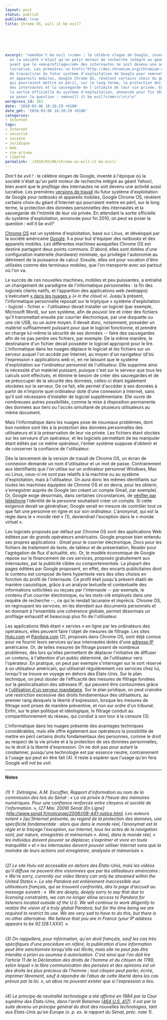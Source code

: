 ```yaml
---
layout: post
status: publish
published: true
title: Chrome OS, will it be evil?

  
  



excerpt: "<em>Don't be evil !</em> : le célèbre slogan de Google, inventé à l'époque
  où la société n'était qu'un petit moteur de recherche intégré au géant Yahoo!, bien
  avant que le <em>profilage</em> des internautes ne soit devenu une activité aussi
  lucrative. Les premières <a href=\"http://dev.chromium.org/chromium-os\">versions
  de travail</a> du futur système d'exploitation de Google pour <em>netbooks</em>
  et appareils mobiles, Google Chrome OS, révèlent certains choix du géant d'Internet
  qui pourraient mettre en péril, sur le long terme, la protection des données personnelles
  des internautes et la sauvegarde de l'intimité de leur vie privée. En attendant
  la sortie officielle du système d'exploitation, annoncée pour fin 2010, on peut
  se poser la question : <em>will it be evil?</em>\r\n\r\n"
wordpress_id: 362
date: '2010-03-06 18:10:29 +0100'
date_gmt: '2010-03-06 16:10:29 +0100'
categories:
- Internet
tags:
- Internet
- sécurité
- société
- Juridique
- Web
- vie privée
- liberté
permalink:  /2010/03/06/chrome-os-will-it-be-evil/
---
```

<p><em>Don't be evil !</em> : le célèbre slogan de Google, inventé à l'époque où la société n'était qu'un petit moteur de recherche intégré au géant Yahoo!, bien avant que le <em>profilage</em> des internautes ne soit devenu une activité aussi lucrative. Les premières <a href="http://dev.chromium.org/chromium-os">versions de travail</a> du futur système d'exploitation de Google pour <em>netbooks</em> et appareils mobiles, Google Chrome OS, révèlent certains choix du géant d'Internet qui pourraient mettre en péril, sur le long terme, la protection des données personnelles des internautes et la sauvegarde de l'intimité de leur vie privée. En attendant la sortie officielle du système d'exploitation, annoncée pour fin 2010, on peut se poser la question : <em>will it be evil?</em></p>
<p><a id="more"></a><a id="more-362"></a></p>
<p><a href="http://fr.wikipedia.org/wiki/Google_Chrome_OS">Chrome OS</a> est un système d'exploitation, basé sur Linux, et développé par la société américaine <a href="http://fr.wikipedia.org/wiki/Google">Google</a>. Il a pour but d'équiper des <em>netbooks</em> et des appareils mobiles. Les différentes machines auxquelles Chrome OS est destiné partagent deux points communs. D'abord, elles sont dotées d'une configuration matérielle <em>(hardware)</em> minimale, qui privilégie l'autonomie au détriment de la puissance de calcul. Ensuite, elles ont pour vocation d'être utilisées comme des terminaux mobiles, que l'on transporte avec soi partout où l'on va.</p>
<p>Le succès de ces nouvelles machines, mobiles et peu puissantes, a entraîné un changement de paradigme de l'informatique personnelles : la fin des logiciels clients natifs, et l'apparition des  applications web <em>(webapps)</em> s'exécutant <a href="http://fr.wikipedia.org/wiki/Informatique_dans_les_nuages">« dans les nuages »</a> <em>(« in the cloud »)</em>. Jusqu'à présent, l'informatique personnelle reposait sur le triptyque « système d'exploitation - logiciel - fichier » : l'utilisateur devait installer un logiciel (par exemple, Microsoft Word), sur son système, afin de pouvoir lire et créer des fichiers qu'il transmettait ensuite par courrier électronique, par une disquette ou une clé USB, ou un autre moyen. Il devait donc, notamment, posséder un matériel suffisamment puissant pour que le logiciel fonctionne, et prendre en charge lui-même la sécurité de ses données -- faire des sauvegardes afin de ne pas perdre ses fichiers, par exemple. De la même manière, le destinataire d'un fichier devait posséder le logiciel approprié pour le lire. L'informatique dans les nuages déplace le logiciel et les fichiers sur un serveur auquel l'on accède par Internet, au moyen d'un navigateur (d'où l'expression « applications web »), en ne laissant que le système d'exploitation sur l'ordinateur personnel de l'utilisateur. Elle supprime ainsi la nécessité d'un matériel puissant, puisque c'est sur le serveur que tous les calculs sont effectués, et élimine le besoin de créer des sauvegardes et de se préoccuper de la sécurité des données, celles-ci étant également stockées sur le serveur. De ce fait, elle permet d'accéder à ses données à partir de n'importe quel ordinateur doté d'une connexion à Internet, sans qu'il soit nécessaire d'installer de logiciel supplémentaire. Elle ouvre de nombreuses autres possibilités, comme la mise à disposition permanente des données aux tiers ou l'accès simultané de plusieurs utilisateurs au même document.</p>
<p>Mais l'informatique dans les nuages pose de nouveaux problèmes, dont bon nombre sont liés à la protection des données personnelles des utilisateurs et à la préservation de leur vie privée. Les fichiers étant stockés sur les serveurs d'un opérateur, et les logiciels permettant de les manipuler étant édités par ce même opérateur, l'entier système suppose d'obtenir et de conserver la confiance de l'utilisateur.</p>
<p>Dès le lancement de la version de travail de Chrome OS, un écran de connexion demande un nom d'utilisateur et un mot de passe. Contrairement aux identifiants que l'on utilise sur un ordinateur personnel Windows, Mac ou Linux, ceux-ci ne sont pas relatifs à la machine ou au système d'exploitation, mais à l'utilisateur. On aura donc les mêmes identifiants sur toutes les machines équipées de Chrome OS et on devra, pour les obtenir, s'enregistrer auprès de Google (en créant un compte Gmail, par exemple). Or, Google exige désormais, dans certaines circonstances, de <a href="http://mail.google.com/support/bin/answer.py?hl=fr&answer=114129">vérifier par téléphone</a> l'identité de la personne souhaitant créer un compte. Si cette exigence devait se généraliser, Google serait en mesure de contrôler tout ce que fait une personne en ligne et sur son ordinateur. L'anonymat, qui est la règle dans le « monde réel » (1), deviendrait l'exception dans le « monde virtuel ».</p>
<p>Les logiciels proposés par défaut par Chrome OS sont des applications Web éditées par de grands opérateurs américains. Google propose bien entendu ses propres applications : <em>Gmail</em> pour le courrier électronique, <em>Docs</em> pour les fichiers de traitement de texte, de tableur et de présentation, <em>Reader</em> pour l'agrégation de flux d'actualité, etc. Or, le modèle économique de Google repose sur le financement de ces services, proposés gratuitement aux internautes, par la publicité ciblée ou <em>comportementale</em>. La plupart des pages éditées par Google proposent, en effet, des encarts publicitaires dont le contenu est composé de liens hypertexte vers des sites choisis en fonction du profil de l'internaute. Ce profil était jusqu'à présent établi de manière casuistique, grâce à un analyse textuelle et contextuelle des informations sollicitées ou reçues par l'internaute -- par exemple, le contenu d'un courrier électronique, ou les mots-clé employés dans une requête de recherche --, ce qui le rendait lacunaire et imprécis. Chrome OS, en regroupant les services, en les étendant aux documents personnels et en donnant à l'ensemble une cohérence globale, permet désormais un profilage exhaustif et beaucoup plus fin de l'utilisateur.</p>
<p>Les applications Web étant « servies » en ligne par les ordinateurs des opérateurs, elles peuvent faire l'objet de mesures de filtrage. Les sites <a href="http://www.hulu.com/">Hulu.com</a> et <a href="http://www.pandora.com/">Pandora.com</a> (2), proposés dans Chrome OS, sont déjà connus pour ne fournir leurs services qu'aux internautes dotés d'une <a href="http://fr.wikipedia.org/wiki/Adresse_IP">adresse IP</a> américaine. Or, de telles mesures de filtrage posent de nombreux problèmes, dès lors qu'elles permettent de déplacer l'initiative de diffuser un contenu, à l'attention d'un public déterminé, de l'utilisateur vers l'opérateur. En pratique, on peut par exemple s'interroger sur le sort réservé à un utilisateur américain, qui utiliserait régulièrement ces services chez lui, lorsqu'il se trouve en voyage en dehors des États-Unis. Sur le plan technique, on peut douter de l'efficacité des mesures de filtrage fondées sur la géolocalisation des adresses IP, qui peuvent être contournées grâce à <a href="http://www.valhalla.fr/2010/03/04/informatique-personnelle-et-securite/#433">l'utilisation d'un serveur mandataire</a>. Sur le plan juridique, on peut craindre une restriction excessive des droits fondamentaux des utilisateurs, au premier rang desquels la liberté d'expression, lorsque les mesures de filtrage sont prises de manière préventive, et non sur ordre d'un tribunal. Enfin, sur le plan politique et idéologique, le filtrage conduit au compartitionnement du réseau, qui conduit à son tour à la censure (3).</p>
<p>L'informatique dans les nuages présente des avantages techniques considérables, mais elle offre également aux opérateurs la possibilité de mettre en péril certains droits fondamentaux des personnes, comme le droit au respect de la vie privée et à la protection de ses données personnelles, ou le droit à la liberté d'expression. On ne doit pas pour autant la condamner, puisqu'une technologie est par essence neutre, contrairement à l'usage qui peut en être fait (4). Il reste à espérer que l'usage qu'en fera Google <em>will not be evil</em>.</p>
<hr />
<p><strong>Notes</strong></p>
<p><cite><br />
(1) Y. Détraigne, A.M. Escoffier, Rapport d’information au nom de la commission des lois du Sénat : « La vie privée à l’heure des mémoires numériques. Pour une confiance renforcée entre citoyens et société de l’information. », (27 Mai. 2009) Sénat [En Ligne] :<a href="http://www.senat.fr/noticerap/2008/r08-441-notice.html">http://www.senat.fr/noticerap/2008/r08-441-notice.html</a>. Les auteurs notent « [qu']Internet pre&#769;sente, au regard de la protection des donne&#769;es, une spe&#769;cificite&#769; fondamentale : alors que dans le monde re&#769;el, l’anonymat est la re&#768;gle et le trac&#807;age l’exception, sur Internet, tous les actes de la navigation sont, par nature, enregistre&#769;s et me&#769;morise&#769;s ». Ainsi, dans le monde réel, « les individus doivent pouvoir se déplacer, s’exprimer et vivre en toute tranquillité » et « les internautes doivent pouvoir utiliser Internet sans que la moindre de leurs actions soit enregistrée, analysée et mémorisée ».<br />
</cite></p>
<p><cite><br />
(2) Le site Hulu est accessible en dehors des États-Unis, mais les vidéos qu'il diffuse ne peuvent être visionnées que par les utilisateurs américains : « We're sorry, currently our video library can only be streamed within the United States ». Le site Pandora est entièrement inaccessible aux utilisateurs français, qui se trouvent confrontés, dès la page d'accueil au message suivant : «  We are deeply, deeply sorry to say that due to licensing constraints, we can no longer allow access to Pandora for listeners located outside of the U.S. We will continue to work diligently to realize the vision of a truly global Pandora, but for the time being we are required to restrict its use. We are very sad to have to do this, but there is no other alternative. We believe that you are in France (your IP address appears to be 92.128.1.XXX). ».<br />
</cite></p>
<p><cite><br />
(3) On rappellera, pour information, qu'en droit français, sauf les cas très spécifiques d'une procédure en référé, la publication d'une information peut être sanctionnée lorsqu'elle est illicite, mais elle ne peut pas être interdite <em>a priori</em> ou soumise à autorisation. C'est ainsi que l'on doit lire l'article 11 de la Déclaration des droits de l'homme et du citoyen de 1789, selon lequel « la libre communication des pensées et des opinions est un des droits les plus précieux de l’homme ; tout citoyen peut parler, écrire, imprimer librement, sauf à répondre de l’abus de cette liberté dans les cas prévus par la loi. », un <em>abus</em> ne pouvant exister que si l'expression a lieu.<br />
</cite></p>
<p><cite><br />
(4) Le principe de neutralité technologie a été affirmé en 1984 par la Cour suprême des États-Unis, dans l'arrêt Betamax (<a href="http://laws.findlaw.com/us/464/417.html">464 U.S. 417</a>). Il est par la suite devenu un principe général du droit des nouvelles technologies, tant aux États-Unis qu'en Europe (v. p. ex. le rapport du Sénat, préc. note 1).<br />
</cite></p>
